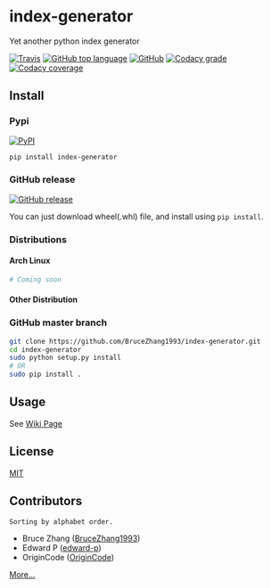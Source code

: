 # index-generator

Yet another python index generator

[![Travis](https://img.shields.io/travis/index-generator-project/index-generator.svg?style=for-the-badge)](https://travis-ci.org/index-generator-project/index-generator)
[![GitHub top language](https://img.shields.io/github/languages/top/index-generator-project/index-generator.svg?style=for-the-badge)](https://github.com/index-generator-project/index-generator)
[![GitHub](https://img.shields.io/github/license/index-generator-project/index-generator.svg?style=for-the-badge)](https://github.com/index-generator-project/index-generator/blob/master/LICENSE)
[![Codacy grade](https://img.shields.io/codacy/grade/3aef89bd80514ba0a2e353aefac47ebe.svg?style=for-the-badge)](https://app.codacy.com/project/index-generator-project/index-generator/dashboard)
[![Codacy coverage](https://img.shields.io/codacy/coverage/3aef89bd80514ba0a2e353aefac47ebe.svg?style=for-the-badge)](https://app.codacy.com/project/index-generator-project/index-generator/dashboard)

## Install

### Pypi

[![PyPI](https://img.shields.io/pypi/v/index-generator.svg?style=for-the-badge)](https://pypi.org/project/index-generator)

```bash
pip install index-generator
```

### GitHub release

[![GitHub release](https://img.shields.io/github/release/index-generator-project/index-generator.svg?style=for-the-badge)](https://github.com/index-generator-project/index-generator/releases)

You can just download wheel(.whl) file, and install using `pip install`.

### Distributions

#### Arch Linux

```bash
# Coming soon
```

#### Other Distribution

### GitHub master branch

```bash
git clone https://github.com/BruceZhang1993/index-generator.git
cd index-generator
sudo python setup.py install
# OR
sudo pip install .
```

## Usage

See [Wiki Page](https://github.com/index-generator-project/index-generator/wiki)

## License

[MIT](https://github.com/index-generator-project/index-generator/blob/master/LICENSE)

## Contributors

    Sorting by alphabet order. 

- Bruce Zhang ([BruceZhang1993](https://github.com/BruceZhang1993))
- Edward P ([edward-p](https://github.com/edward-p))
- OriginCode ([OriginCode](https://github.com/OriginCode))

[More...](https://github.com/index-generator-project/index-generator/graphs/contributors)
